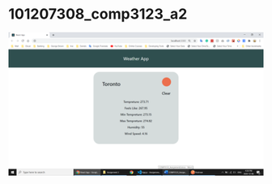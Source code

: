 # 101207308_comp3123_a2
![alt text](https://github.com/AliF90/101207308_comp3123_a2/blob/master/101207308_comp3123_a2/assignment2.png)
